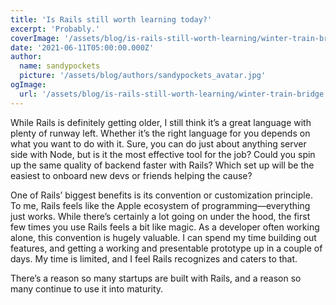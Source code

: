 ```yaml
---
title: 'Is Rails still worth learning today?'
excerpt: 'Probably.'
coverImage: '/assets/blog/is-rails-still-worth-learning/winter-train-bridge.jpg'
date: '2021-06-11T05:00:00.000Z'
author:
  name: sandypockets
  picture: '/assets/blog/authors/sandypockets_avatar.jpg'
ogImage:
  url: '/assets/blog/is-rails-still-worth-learning/winter-train-bridge.jpg'
---
```


While Rails is definitely getting older, I still think it’s a great language with plenty of runway left. Whether it’s the right language for you depends on what you want to do with it. Sure, you can do just about anything server side with Node, but is it the most effective tool for the job? Could you spin up the same quality of backend faster with Rails? Which set up will be the easiest to onboard new devs or friends helping the cause?

One of Rails’ biggest benefits is its convention or customization principle. To me, Rails feels like the Apple ecosystem of programming—everything just works. While there’s certainly a lot going on under the hood, the first few times you use Rails feels a bit like magic. As a developer often working alone, this convention is hugely valuable. I can spend my time building out features, and getting a working and presentable prototype up in a couple of days. My time is limited, and I feel Rails recognizes and caters to that.

There’s a reason so many startups are built with Rails, and a reason so many continue to use it into maturity.